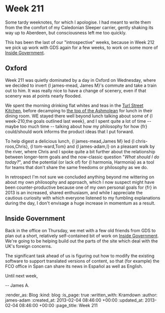 Week 211
========

Some tardy weeknotes, for which I apologise. I had meant to write them from the the comfort of my Caledonian Sleeper carrier, gently shaking its way up to Aberdeen, but consciousness left me too quickly.

This has been the last of our "introspective" weeks, because in Week 212 we pick up work with GDS again for a few weeks, to work on some more of [Inside Government](http://gov.uk/government).

Oxford
------

Week 211 was quietly dominated by a day in Oxford on Wednesday, where we decided to invert {l james-mead, James M}'s commute and take a train out to him. It was really nice to have a change of scenery, even if that scenery was at points nearly flooded.

We spent the morning drinking flat whites and teas in the [Turl Street Kitchen](http://turlstreetkitchen.co.uk/), before decamping to [the top of the Ashmolean](http://www.ashmolean.org/eating/) for lunch in their dining room. WE stayed there well beyond lunch talking about some of {l week-210,the goals outlined last week}, and I spent quite a lot of time -- maybe too much time -- talking about how my philosophy for how {fr} could/should work informs the product ideas that I put forward.

To help digest a delicious lunch, {l james-mead,James M} led {l chris-roos,Chris}, {l tom-ward,Tom} and {l james-adam,I} on a pleasant walk by the river, where Chris and I spoke quite a bit further about the relationship between longer-term goals and the now-classic question "*What should I do today?*", and the potential (or lack of) for {l harmonia, Harmonia} as a tool for teams that don't share the same freedoms or philosophy as we do.

In retrospect I'm not sure we concluded anything beyond me wittering on about my own philosophy and approach, which I now suspect might have been counter-productive because one of my own personal goals for {fr} in 2013 is an increased, shared enthusiasm, and while I appreciate the cautious curiosity with which everyone listened to my fumbling explanations during the day, I don't envisage a huge increase in momentum as a result.


Inside Government
------

Back in the office on Thursday, we met with a few old friends from GDS to plan out a short, relatively self-contained bit of work on [Inside Government](http://gov.uk/government). We're going to be helping build out the parts of the site which deal with the UK's foreign concerns.

The significant task ahead of us is figuring out how to modify the existing software to support translated versions of content, so that (for example) the FCO office in Span can share its news in Español as well as English.

Until next week,

-- James A.


:render_as: Blog
:kind: blog
:is_page: true
:written_with: Kramdown
:author: james-adam
:created_at: 2013-02-04 08:46:00 +00:00
:updated_at: 2013-02-04 08:46:00 +00:00
:page_title: Week 211
